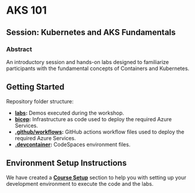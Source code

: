 # AKS 101

## Session: Kubernetes and AKS Fundamentals

### Abstract

An introductory session and hands-on labs designed to familiarize participants with the fundamental concepts of Containers and Kubernetes.

## Getting Started

Repository folder structure:

* **[labs](./labs/):** Demos executed during the workshop.
* **[bicep](./bicep/):** Infrastructure as code used to deploy the required Azure Services.
* **[.github/workflows](.github/workflows):** GitHub actions workflow files used to deploy the required Azure Services.
* **[.devcontainer](.devcontainer):** CodeSpaces environment files.

## Environment Setup Instructions

We have created a **[Course Setup](./00-course-setup/README.md)** section to help you with setting up your development environment to execute the code and the labs.
